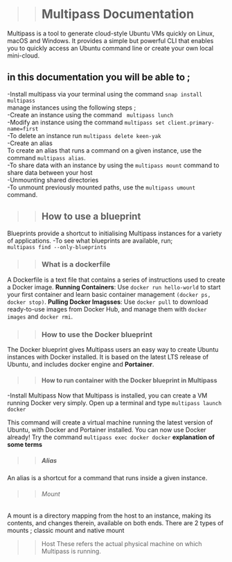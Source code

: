 >><h1>                                  Multipass Documentation

Multipass is a tool to generate cloud-style Ubuntu VMs quickly on Linux, macOS and Windows. 
It provides a simple but powerful CLI that enables you to quickly access an Ubuntu command line or create your own local mini-cloud.  

## in this documentation you will be able to ;
-Install multipass via your terminal  using the command `` snap install multipass ``  
manage instances using the following steps ;  
-Create an instance using the command `` multipass lunch``  
-Modify an instance using the command ``multipass set client.primary-name=first``  
-To delete an instance run ``multipass delete keen-yak``  
-Create an alias  
To create an alias that runs a command on a given instance, use the command ``multipass alias``.  
-To share data with an instance by using the ``multipass mount`` command to share data between your host   
-Unmounting shared directories  
-To unmount previously mounted paths, use the ``multipass umount`` command.  
>><h2>How to use a blueprint
Blueprints provide a shortcut to initialising Multipass instances for a variety of applications.
-To see what blueprints are available, run;  
``multipass find --only-blueprints``
>><h3>  What is a dockerfile 
A Dockerfile is a text file that contains a series of instructions used to create a Docker image.
**Running Containers**: Use ``docker run hello-world`` to start your first container and learn basic container management ``(docker ps, docker stop)``.
**Pulling Docker Imagsses**: Use ``docker pull`` to download ready-to-use images from Docker Hub, and manage them with ``docker images`` and ``docker rmi``.
>><h3>How to use the Docker blueprint
The Docker blueprint gives Multipass users an easy way to create Ubuntu instances with Docker installed. It is based on the latest LTS release of Ubuntu, and includes docker engine and **Portainer**. 
>><h4> How to run container with the Docker blueprint in Multipass
-Install Multipass
Now that Multipass is installed, you can create a VM running Docker very simply. Open up a terminal and type ``multipass launch docker``

This command will create a virtual machine running the latest version of Ubuntu, with Docker and Portainer installed. You can now use Docker already! Try the command ``multipass exec docker docker``
**explanation of some terms**
>><h5> Alias
An alias is a shortcut for a command that runs inside a given instance.  
>><h6> Mount
A mount is a directory mapping from the host to an instance, making its contents, and changes therein, available on both ends. There are 2 types of mounts ;
classic mount and native mount
>><h7> Host
 These refers the actual physical machine on which Multipass is running.







